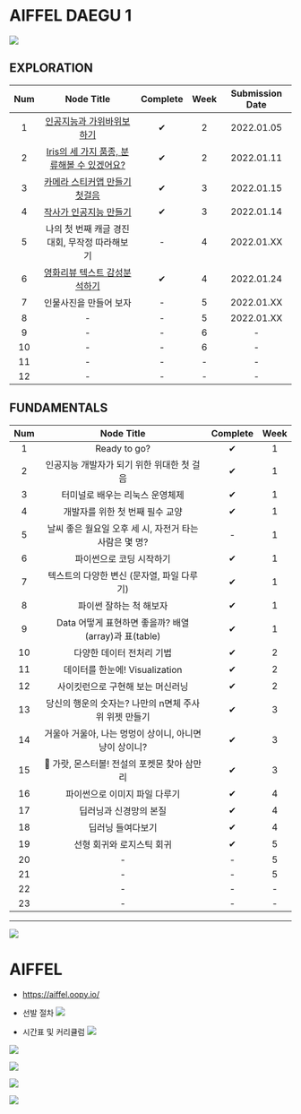 # AIFFEL DAEGU 1
![](https://aiffel-front-prod-asset.s3.ap-northeast-2.amazonaws.com/img/logo/aiffel_logo.png)

## EXPLORATION
|Num|Node Title|Complete|Week|Submission Date|
|:---:|:---:|:---:|:---:|:---:|
|1|[인공지능과 가위바위보 하기](https://github.com/HRPzz/AIFFEL/blob/main/EXPLORATION/Node%201/%5BE-01%5D%20rock_scissor_paper_classifier.ipynb)|✔|2|2022.01.05|
|2|[Iris의 세 가지 품종, 분류해볼 수 있겠어요?](https://github.com/HRPzz/AIFFEL/blob/main/EXPLORATION/Node%202/%5BE-02%5D%20wine_classifier.ipynb)|✔|2|2022.01.11|
|3|[카메라 스티커앱 만들기 첫걸음](https://github.com/HRPzz/AIFFEL/blob/main/EXPLORATION/Node%203/%5BE-03%5D%20camera_sticker_app.ipynb)|✔|3|2022.01.15|
|4|[작사가 인공지능 만들기](https://github.com/HRPzz/AIFFEL/blob/main/EXPLORATION/Node%204/%5BE-04%5D%20AI%20Lyricist.ipynb)|✔|3|2022.01.14|
|5|나의 첫 번째 캐글 경진대회, 무작정 따라해보기|-|4|2022.01.XX|
|6|[영화리뷰 텍스트 감성분석하기](https://github.com/HRPzz/AIFFEL/blob/main/EXPLORATION/Node%206/%5BE-06%5D%20Naver%20movie%20sentiment%20analysis.ipynb)|✔|4|2022.01.24|
|7|인물사진을 만들어 보자|-|5|2022.01.XX|
|8|-|-|5|2022.01.XX|
|9|-|-|6|-|
|10|-|-|6|-|
|11|-|-|-|-|
|12|-|-|-|-|

## FUNDAMENTALS
|Num|Node Title|Complete|Week|
|:---:|:---:|:---:|:---:|
|1|Ready to go?|✔|1|
|2|인공지능 개발자가 되기 위한 위대한 첫 걸음|✔|1|
|3|터미널로 배우는 리눅스 운영체제|✔|1|
|4|개발자를 위한 첫 번째 필수 교양|✔|1|
|5|날씨 좋은 월요일 오후 세 시, 자전거 타는 사람은 몇 명?|-|1|
|6|파이썬으로 코딩 시작하기|✔|1|
|7|텍스트의 다양한 변신 (문자열, 파일 다루기)|✔|1|
|8|파이썬 잘하는 척 해보자|✔|1|
|9|Data 어떻게 표현하면 좋을까? 배열(array)과 표(table)|✔|1|
|10|다양한 데이터 전처리 기법|✔|2|
|11|데이터를 한눈에! Visualization|✔|2|
|12|사이킷런으로 구현해 보는 머신러닝|✔|2|
|13|당신의 행운의 숫자는? 나만의 n면체 주사위 위젯 만들기|✔|3|
|14|거울아 거울아, 나는 멍멍이 상이니, 아니면 냥이 상이니?|✔|3|
|15|🦄 가랏, 몬스터볼! 전설의 포켓몬 찾아 삼만리|✔|3|
|16|파이썬으로 이미지 파일 다루기|✔|4|
|17|딥러닝과 신경망의 본질|✔|4|
|18|딥러닝 들여다보기|✔|4|
|19|선형 회귀와 로지스틱 회귀|✔|5|
|20|-|-|5|
|21|-|-|5|
|22|-|-|-|
|23|-|-|-|

---
![](https://oopy.lazyrockets.com/api/v2/notion/image?src=https%3A%2F%2Fs3-us-west-2.amazonaws.com%2Fsecure.notion-static.com%2F573551f3-d67e-4e77-ad9c-235cf51e1ce4%2FcoverIMG_MASTERPAGE_COVER_(1).png&blockId=b67b7152-c891-47a7-99e4-73797fb3bab5&width=3600)

# AIFFEL
- https://aiffel.oopy.io/
- 선발 절차
![](https://oopy.lazyrockets.com/api/v2/notion/image?src=https%3A%2F%2Fs3-us-west-2.amazonaws.com%2Fsecure.notion-static.com%2F7df17566-8c20-4459-8cd3-8336eeecd724%2F%E1%84%92%E1%85%A1%E1%86%B8%E1%84%80%E1%85%A7%E1%86%A8%E1%84%8C%E1%85%A5%E1%86%AF%E1%84%8E%E1%85%A1.png&blockId=e443c8f8-6f63-4cc9-ba64-4fa064a8671c)

- 시간표 및 커리큘럼
![](https://oopy.lazyrockets.com/api/v2/notion/image?src=https%3A%2F%2Fs3-us-west-2.amazonaws.com%2Fsecure.notion-static.com%2F507b5395-a536-41d1-a14a-463d5be92d66%2F%E1%84%8F%E1%85%A5%E1%84%85%E1%85%B5%E1%84%8F%E1%85%B2%E1%86%AF%E1%84%85%E1%85%A5%E1%86%B7-%E1%84%8B%E1%85%AD%E1%84%8B%E1%85%A3%E1%86%A8.png&blockId=5c9ef792-a72a-4511-8012-17d2f0deefaa)

![](https://oopy.lazyrockets.com/api/v2/notion/image?src=https%3A%2F%2Fs3-us-west-2.amazonaws.com%2Fsecure.notion-static.com%2Fac62d84d-47b9-4251-8ec3-498b19409080%2F1123%E1%84%89%E1%85%B5%E1%84%80%E1%85%A1%E1%86%AB%E1%84%91%E1%85%AD-02.png&blockId=0db75f5e-41c1-407c-bcad-555b353bbac1)

![](https://oopy.lazyrockets.com/api/v2/notion/image?src=https%3A%2F%2Fs3-us-west-2.amazonaws.com%2Fsecure.notion-static.com%2Fd219d34d-73b2-40cf-8d09-de0c686b223a%2F1123%E1%84%89%E1%85%B5%E1%84%80%E1%85%A1%E1%86%AB%E1%84%91%E1%85%AD-03.png&blockId=98b5efc1-816c-4c83-9fa2-c8bad7ab7c69)

![](https://oopy.lazyrockets.com/api/v2/notion/image?src=https%3A%2F%2Fs3-us-west-2.amazonaws.com%2Fsecure.notion-static.com%2F15030355-3659-42f6-9f4f-3d28f6386667%2F1123%E1%84%89%E1%85%B5%E1%84%80%E1%85%A1%E1%86%AB%E1%84%91%E1%85%AD-04.png&blockId=74195553-ebd5-4d61-a515-ee005f9912cb)

![](https://oopy.lazyrockets.com/api/v2/notion/image?src=https%3A%2F%2Fs3-us-west-2.amazonaws.com%2Fsecure.notion-static.com%2Fb50419d4-5cd2-437d-906b-6b965cac8ca7%2F1123%E1%84%89%E1%85%B5%E1%84%80%E1%85%A1%E1%86%AB%E1%84%91%E1%85%AD-05.png&blockId=a7d14d0e-1191-4dcd-beca-ea60b79f2978)







